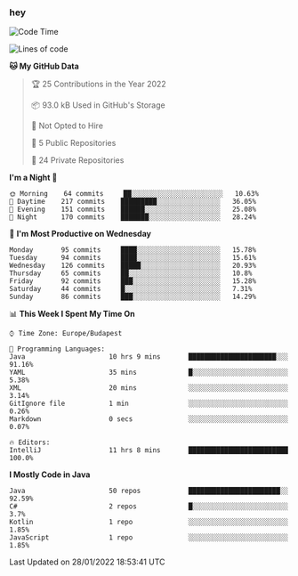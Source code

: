 ### hey

<!--START_SECTION:waka-->
![Code Time](http://img.shields.io/badge/Code%20Time-496%20hrs%202%20mins-blue)

![Lines of code](https://img.shields.io/badge/From%20Hello%20World%20I%27ve%20Written-439%20Thousand%20lines%20of%20code-blue)

**🐱 My GitHub Data** 

> 🏆 25 Contributions in the Year 2022
 > 
> 📦 93.0 kB Used in GitHub's Storage 
 > 
> 🚫 Not Opted to Hire
 > 
> 📜 5 Public Repositories 
 > 
> 🔑 24 Private Repositories  
 > 
**I'm a Night 🦉** 

```text
🌞 Morning    64 commits     ██░░░░░░░░░░░░░░░░░░░░░░░   10.63% 
🌆 Daytime    217 commits    █████████░░░░░░░░░░░░░░░░   36.05% 
🌃 Evening    151 commits    ██████░░░░░░░░░░░░░░░░░░░   25.08% 
🌙 Night      170 commits    ███████░░░░░░░░░░░░░░░░░░   28.24%

```
📅 **I'm Most Productive on Wednesday** 

```text
Monday       95 commits     ████░░░░░░░░░░░░░░░░░░░░░   15.78% 
Tuesday      94 commits     ████░░░░░░░░░░░░░░░░░░░░░   15.61% 
Wednesday    126 commits    █████░░░░░░░░░░░░░░░░░░░░   20.93% 
Thursday     65 commits     ██░░░░░░░░░░░░░░░░░░░░░░░   10.8% 
Friday       92 commits     ███░░░░░░░░░░░░░░░░░░░░░░   15.28% 
Saturday     44 commits     █░░░░░░░░░░░░░░░░░░░░░░░░   7.31% 
Sunday       86 commits     ███░░░░░░░░░░░░░░░░░░░░░░   14.29%

```


📊 **This Week I Spent My Time On** 

```text
⌚︎ Time Zone: Europe/Budapest

💬 Programming Languages: 
Java                     10 hrs 9 mins       ██████████████████████░░░   91.16% 
YAML                     35 mins             █░░░░░░░░░░░░░░░░░░░░░░░░   5.38% 
XML                      20 mins             ░░░░░░░░░░░░░░░░░░░░░░░░░   3.14% 
GitIgnore file           1 min               ░░░░░░░░░░░░░░░░░░░░░░░░░   0.26% 
Markdown                 0 secs              ░░░░░░░░░░░░░░░░░░░░░░░░░   0.07%

🔥 Editors: 
IntelliJ                 11 hrs 8 mins       █████████████████████████   100.0%

```

**I Mostly Code in Java** 

```text
Java                     50 repos            ███████████████████████░░   92.59% 
C#                       2 repos             █░░░░░░░░░░░░░░░░░░░░░░░░   3.7% 
Kotlin                   1 repo              ░░░░░░░░░░░░░░░░░░░░░░░░░   1.85% 
JavaScript               1 repo              ░░░░░░░░░░░░░░░░░░░░░░░░░   1.85%

```



 Last Updated on 28/01/2022 18:53:41 UTC
<!--END_SECTION:waka-->
